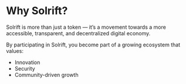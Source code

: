 # Why Solrift?

Solrift is more than just a token — it’s a movement towards a more accessible, transparent, and decentralized digital economy.

By participating in Solrift, you become part of a growing ecosystem that values:

- Innovation
- Security
- Community-driven growth